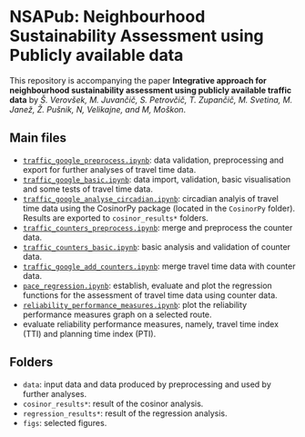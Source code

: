 # NSAPub: Neighbourhood Sustainability Assessment using Publicly available data

This repository is accompanying the paper **Integrative approach for neighbourhood sustainability assessment using publicly available traffic data** by *Š. Verovšek, M.  Juvančič, S. Petrovčič, T. Zupančič, M. Svetina, M. Janež, Ž. Pušnik, N, Velikajne, and M, Moškon*.


## Main files
 * [`traffic_google_preprocess.ipynb`](traffic_google_preprocess.ipynb): data validation, preprocessing and export for further analyses of travel time data.
 * [`traffic_google_basic.ipynb`](traffic_google_basic.ipynb): data import, validation, basic visualisation and some tests of travel time data.
  * [`traffic_google_analyse_circadian.ipynb`](traffic_google_analyse_circadian.ipynb): circadian analyis  of travel time data using the CosinorPy package (located in the `CosinorPy` folder). Results are exported to `cosinor_results*` folders.
  * [`traffic_counters_preprocess.ipynb`](traffic_counters_preprocess.ipynb): merge and preprocess the counter data.
  * [`traffic_counters_basic.ipynb`](traffic_counters_basic.ipynb): basic analysis and validation of counter data.
  * [`traffic_google_add_counters.ipynb`](traffic_google_add_counters.ipynb): merge travel time data with counter data.
  * [`pace_regression.ipynb`](pace_regression.ipynb): establish, evaluate and plot the regression functions for the assessment of travel time data using counter data.
  * [`reliability_performance_measures.ipynb`](reliability_performance_measures.ipynb): plot the reliability performance measures graph on a selected route.
  * evaluate reliability performance measures, namely, travel time index (TTI) and planning time index (PTI).
  
## Folders
 * `data`: input data and data produced by preprocessing and used by further analyses.
 * `cosinor_results*`: result of the cosinor analysis.
 * `regression_results*`: result of the regression analysis.
 * `figs`: selected figures.

 